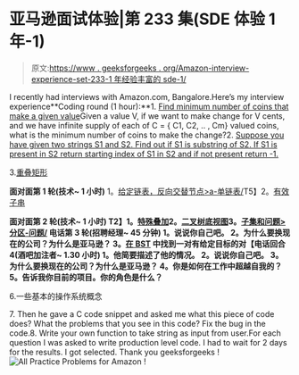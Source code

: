 # 亚马逊面试体验|第 233 集(SDE 体验 1 年-1)

> 原文:[https://www . geeksforgeeks . org/Amazon-interview-experience-set-233-1 年经验丰富的 sde-1/](https://www.geeksforgeeks.org/amazon-interview-experience-set-233-1-year-experienced-for-sde-1/)

I recently had interviews with Amazon.com, Bangalore.Here’s my interview experience**Coding round (1 hour):**1\. [Find minimum number of coins that make a given value](https://practice.geeksforgeeks.org/problems/number-of-coins/0)Given a value V, if we want to make change for V cents, and we have infinite supply of each of C = { C1, C2, .. , Cm} valued coins, what is the minimum number of coins to make the change?2\. [Suppose you have given two strings S1 and S2\. Find out if S1 is substring of S2\. If S1 is present in S2 return starting index of S1 in S2 and if not present return -1.](https://practice.geeksforgeeks.org/problems/check-for-subsequence/0)

3.[重叠矩形](https://practice.geeksforgeeks.org/problems/overlapping-rectangles/0)

**面对面第 1 轮(技术~ 1 小时)** 1。[给定链表，反向交替节点>a-单链表/](https://practice.geeksforgeeks.org/problems/given-a-linked-list-reverse-alternate-nodes-and-append-at-the-end/1)T5】2。[有效子串](https://practice.geeksforgeeks.org/problems/valid-substring/0)

**面对面第 2 轮(技术~ 1 小时)
T2】1。[特殊叠加](https://practice.geeksforgeeks.org/problems/special-stack/1)2。[二叉树底视图](https://practice.geeksforgeeks.org/problems/bottom-view-of-binary-tree/1)3。[子集和问题>分区-问题/](https://practice.geeksforgeeks.org/problems/subset-sum-problem/0)
**电话第 3 轮(招聘经理~ 45 分钟)** 1。说说你自己吧。
2。为什么要换现在的公司？为什么是亚马逊？
3。[在 BST](https://practice.geeksforgeeks.org/problems/find-a-pair-with-given-target-in-bst/1) **中找到一对有给定目标的对【电话回合 4(酒吧加注者~ 1.30 小时)**
1。他简要描述了他的情况。
2。说说你自己吧。
3。为什么要换现在的公司？为什么是亚马逊？
4。你是如何在工作中超越自我的？
5。告诉我你目前的项目。你的角色是什么？**

6.一些基本的操作系统概念

7\. Then he gave a C code snippet and asked me what this piece of code does? What the problems that you see in this code? Fix the bug in the code.8\. Write your own function to take string as input from user.For each question I was asked to write production level code. I had to wait for 2 days for the results. I got selected. Thank you geeksforgeeks !![All Practice Problems for Amazon](https://practice.geeksforgeeks.org/company/Amazon/) !